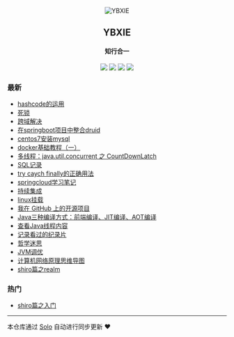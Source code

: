 <p align="center"><img alt="YBXIE" src="https://static.b3log.org/images/brand/solo-32.png"></p><h2 align="center">
YBXIE
</h2>

<h4 align="center">知行合一</h4>
<p align="center"><a title="YBXIE" target="_blank" href="https://github.com/YBcreate/solo-blog"><img src="https://img.shields.io/github/last-commit/YBcreate/solo-blog.svg?style=flat-square&color=FF9900"></a>
<a title="GitHub repo size in bytes" target="_blank" href="https://github.com/YBcreate/solo-blog"><img src="https://img.shields.io/github/repo-size/YBcreate/solo-blog.svg?style=flat-square"></a>
<a title="Solo Version" target="_blank" href="https://github.com/b3log/solo/releases"><img src="https://img.shields.io/badge/solo-3.6.3-f1e05a.svg?style=flat-square&color=blueviolet"></a>
<a title="Hits" target="_blank" href="https://github.com/b3log/hits"><img src="https://hits.b3log.org/YBcreate/solo-blog.svg"></a></p>

### 最新

* [hashcode的运用](http://www.ybxie.top/articles/2019/11/19/1574156790751.html)
* [死锁](http://www.ybxie.top/articles/2019/11/19/1574133650386.html)
* [跨域解决](http://www.ybxie.top/articles/2019/11/19/1574128427953.html)
* [在springboot项目中整合druid](http://www.ybxie.top/articles/2019/11/19/1574127799930.html)
* [centos7安装mysql](http://www.ybxie.top/articles/2019/11/19/1574127319061.html)
* [docker基础教程（一）](http://www.ybxie.top/articles/2019/11/19/1574126897092.html)
* [多线程：java.util.concurrent 之 CountDownLatch](http://www.ybxie.top/articles/2019/11/18/1574045590796.html)
* [SQL记录](http://www.ybxie.top/articles/2019/10/28/1572256086405.html)
* [try caych finally的正确用法](http://www.ybxie.top/articles/2019/10/17/1571284369901.html)
* [springcloud学习笔记](http://www.ybxie.top/articles/2019/10/10/1570701679659.html)
* [持续集成](http://www.ybxie.top/articles/2019/10/08/1570505552087.html)
* [linux挂载](http://www.ybxie.top/articles/2019/10/08/1570503728305.html)
* [我在 GitHub 上的开源项目](http://www.ybxie.top/my-github-repos)
* [Java三种编译方式：前端编译、JIT编译、AOT编译](http://www.ybxie.top/articles/2019/08/23/1566528321500.html)
* [查看Java线程内容](http://www.ybxie.top/articles/2019/08/22/1566456765326.html)
* [记录看过的纪录片](http://www.ybxie.top/articles/2019/08/20/1566266630776.html)
* [哲学迷思](http://www.ybxie.top/articles/2019/08/19/1566208583661.html)
* [JVM调优](http://www.ybxie.top/articles/2019/08/15/1565848789021.html)
* [计算机网络原理思维导图](http://www.ybxie.top/articles/2019/08/14/1565747532256.html)
* [shiro篇之realm](http://www.ybxie.top/articles/2019/08/09/1565316086142.html)

### 热门

* [shiro篇之入门](http://www.ybxie.top/articles/2019/08/07/1565169629219.html)



---

本仓库通过 [Solo](https://github.com/b3log/solo) 自动进行同步更新 ❤️ 